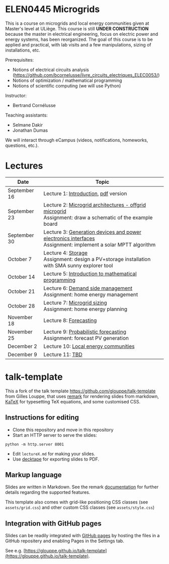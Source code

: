 # ELEN0445 Microgrids

This is a course on microgrids and local energy communities given at Master's level at ULiège.
This course is still **UNDER CONSTRUCTION** because the master in electrical engineering, focus on electric power and energy systems, has been reorganized. The goal of this course is to be applied and practical, with lab visits and a few manipulations, sizing of installations, etc.

Prerequisites: 
 - Notions of electrical circuits analysis (https://github.com/bcornelusse/livre_circuits_electriques_ELEC0053/)
 - Notions of optimization / mathematical programming
 - Notions of scientific computing (we will use Python)

Instructor: 
 - Bertrand Cornélusse

Teaching assistants:
 - Selmane Dakir
 - Jonathan Dumas

We will interact through eCampus (videos, notifications, homeworks, questions, etc.). 

# Lectures 

| Date | Topic |
| --- | --- |
| September 16 | Lecture 1: [Introduction](https://bcornelusse.github.io/ELEN0445-microgrids/?p=introduction.md), [pdf](pdf/introduction.pdf) version |
| September 23 | Lecture 2: [Microgrid architectures - offgrid microgrid](https://bcornelusse.github.io/ELEN0445-microgrids/?p=architectures.md) <br> Assignment: draw a schematic of the example board |
| September 30 | Lecture 3: [Generation devices and power electronics interfaces](https://bcornelusse.github.io/ELEN0445-microgrids/?p=devices.md) <br> Assignment: implement a solar MPTT algorithm|
| October 7 | Lecture 4: [Storage](https://bcornelusse.github.io/ELEN0445-microgrids/?p=storage.md)  <br> Assignment: design a PV+storage installation with SMA sunny explorer tool|
| October 14 | Lecture 5: [Introduction to mathematical programming](https://bcornelusse.github.io/ELEN0445-microgrids/?p=optimization.md) |
| October 21 | Lecture 6: [Demand side management](https://bcornelusse.github.io/ELEN0445-microgrids/?p=dsm.md) <br> Assignment: home energy management| 
| October 28 | Lecture 7: [Microgrid sizing ](https://bcornelusse.github.io/ELEN0445-microgrids/?p=sizing.md)  <br> Assignment: home energy planning |
| November 18 | Lecture 8: [Forecasting](https://bcornelusse.github.io/ELEN0445-microgrids/?p=forecasting.md) 
| November 25 | Lecture 9: [Probabilistic forecasting](https://bcornelusse.github.io/ELEN0445-microgrids/?p=probabilistic_forecasting.md) <br> Assignment: forecast PV generation |
| December 2 | Lecture 10: [Local energy communities](https://bcornelusse.github.io/ELEN0445-microgrids/?p=lec.md) |
| December 9 | Lecture 11: [TBD](https://bcornelusse.github.io/ELEN0445-microgrids/?p=TBD.md) |


# talk-template

This a fork of the talk template https://github.com/glouppe/talk-template from Gilles Louppe, that uses [remark](https://github.com/gnab/remark) for rendering slides from markdown, [KaTeX](https://github.com/Khan/KaTeX) for typesetting TeX equations, and some customised CSS.

## Instructions for editing

- Clone this repository and move in this repository
- Start an HTTP server to serve the slides:
```
python -m http.server 8001
```
- Edit `lectureX.md` for making your slides.
- Use [decktape](https://github.com/astefanutti/decktape) for exporting slides to PDF.

## Markup language

Slides are written in Markdown. See the remark [documentation](https://github.com/gnab/remark/wiki/Markdown) for further details regarding the supported features.

This template also comes with grid-like positioning CSS classes (see `assets/grid.css`) and other custom CSS classes (see `assets/style.css`)

## Integration with GitHub pages

Slides can be readily integrated with [GitHub pages](https://pages.github.com/) by hosting the files in a GitHub repositery and enabling Pages in the Settings tab.

See e.g. [https://glouppe.github.io/talk-template](https://glouppe.github.io/talk-template). 
